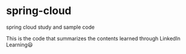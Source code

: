 # spring-cloud
spring cloud study and sample code


This is the code that summarizes the contents learned through LinkedIn Learning😃
